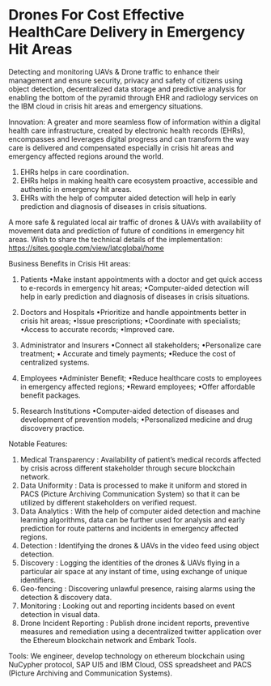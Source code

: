 # Drones For Cost Effective HealthCare Delivery in Emergency Hit Areas
Detecting and monitoring UAVs &amp; Drone traffic to enhance their management and ensure security, privacy and safety of citizens using object detection, decentralized data storage and predictive analysis for enabling the bottom of the pyramid through EHR and radiology services on the IBM cloud in crisis hit areas and emergency situations.

Innovation: A greater and more seamless flow of information within a digital health care infrastructure, created by electronic health records (EHRs), encompasses and leverages digital progress and can transform the way care is delivered and compensated especially in crisis hit areas and emergency affected regions around the world.
1. EHRs helps in care coordination.
2. EHRs helps in making health care ecosystem proactive, accessible and authentic in emergency hit areas.
3. EHRs with the help of computer aided detection will help in early prediction and diagnosis of diseases in crisis situations.

A more safe & regulated local air traffic of drones & UAVs with availability of movement data and prediction of future of conditions in emergency hit areas. Wish to share the technical details of the implementation: https://sites.google.com/view/latcglobal/home

Business Benefits in Crisis Hit areas:
1. Patients
•Make instant appointments with a doctor and get quick access to e-records in emergency hit areas;
•Computer-aided detection will help in early prediction and diagnosis of diseases in crisis situations.

2. Doctors and Hospitals
•Prioritize and handle appointments better in crisis hit areas;
•Issue prescriptions;
•Coordinate with specialists;
•Access to accurate records;
•Improved care.

3. Administrator and Insurers
•Connect all stakeholders;
•Personalize care treatment;
• Accurate and timely payments;
•Reduce the cost of centralized systems.

4. Employees
•Administer Benefit;
•Reduce healthcare costs to employees in emergency affected regions;
•Reward employees;
•Offer affordable benefit packages.

5. Research Institutions
•Computer-aided detection of diseases and development of prevention models;
•Personalized medicine and drug discovery practice.

Notable Features:
1. Medical Transparency : Availability of patient’s medical records affected by crisis across different stakeholder through secure blockchain network. 
2. Data Uniformity : Data is processed to make it uniform and stored in PACS (Picture Archiving Communication System) so that it can be utilized by different stakeholders on verified request. 
3. Data Analytics : With the help of computer aided detection and machine learning algorithms, data can be further used for analysis and early prediction for route patterns and incidents in emergency affected regions.
4. Detection : Identifying the drones & UAVs in the video feed using object detection.
5. Discovery : Logging the identities of the drones & UAVs flying in a particular air space at any instant of time, using exchange of unique identifiers.
6. Geo-fencing : Discovering unlawful presence, raising alarms using the detection & discovery data.
7. Monitoring : Looking out and reporting incidents based on event detection in visual data.
8. Drone Incident Reporting : Publish drone incident reports, preventive measures and remediation using a decentralized twitter application over the Ethereum blockchain network and Embark Tools.

Tools: We engineer, develop technology on ethereum blockchain using NuCypher protocol, SAP UI5 and IBM Cloud, OSS spreadsheet and PACS (Picture Archiving and Communication Systems). 

